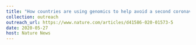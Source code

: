 ```yaml
---
title: "How countries are using genomics to help avoid a second coronavirus wave"
collection: outreach
outreach_url: https://www.nature.com/articles/d41586-020-01573-5
date: 2020-05-27
host: Nature News
---
```


